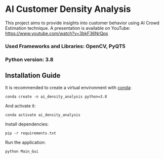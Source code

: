 # AI Customer Density Analysis
This project aims to provide insights into customer behavior using AI Crowd Estimation technique.
A presentation is available on YouTube: https://www.youtube.com/watch?v=3bkF36NrQps

### Used Frameworks and Libraries: OpenCV, PyQT5
### Python version: 3.8

## Installation Guide
It is recommended to create a virtual environment with [conda](https://docs.conda.io/projects/conda/en/latest/user-guide/install/index.html):
```console
conda create -n ai_density_analysis python=3.8
```
And activate it:
```console
conda activate ai_density_analysis
```
Install dependencies:
```console
pip -r requirements.txt
```
Run the application:
```console
python Main_Gui
```